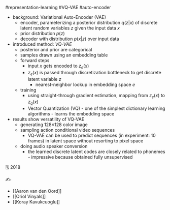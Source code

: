 #representation-learning #VQ-VAE #auto-encoder

- background: Variational Auto-Encoder (VAE)
	- encoder, parameterizing a posterior distribution $q(z\vert x)$ of discrete latent random variables $z$ given the input data $x$
	- prior distribution $p(z)$
	- decoder with distribution $p(x\vert z)$ over input data
- introduced method: *VQ-VAE*
	- posterior and prior are categorical
	- samples drawn using an embedding table
	- forward steps
		- input $x$ gets encoded to $z_e(x)$
		- $z_e(x)$ is passed through discretization bottleneck to get discrete latent variable $z$
			- nearest-neighbor lookup in embedding space $e$
	- training
		- using straight-through gradient estimation, mapping from $z_e(x)$ to $z_q(x)$
		- Vector Quantization (VQ) - one of the simplest dictionary learning algorithms - learns the embedding space
- results show versatility of VQ-VAE
	- generating 128×128 color image
	- sampling action conditional video sequences
		- VQ-VAE can be used to predict sequences (in experiment: 10 frames) in latent space without resorting to pixel space
	- doing audio speaker conversion
		- the learned discrete latent codes are closely related to phonemes - impressive because obtained fully unsupervised

🗓️ 2018

✍️
- [[Aaron van den Oord]]
- [[Oriol Vinyals]]
- [[Koray Kavukcuoglu]]
